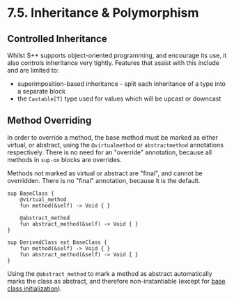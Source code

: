 # 7.5. Inheritance &amp; Polymorphism

<primary-label ref="header-label"/>

<secondary-label ref="doc-wip"/>

## Controlled Inheritance

Whilst S++ supports object-oriented programming, and encourage its use, it also controls inheritance very tightly.
Features that assist with this include and are limited to:
- superimposition-based inheritance - split each inheritance of a type into a separate block
- the `Castable[T]` type used for values which will be upcast or downcast

## Method Overriding

In order to override a method, the base method must be marked as either virtual, or abstract, using the `@virtualmethod`
or `abstractmethod` annotations respectively. There is no need for an "override" annotation, because all methods
in `sup-on` blocks are overrides.

Methods not marked as virtual or abstract are "final", and cannot be overridden. There is no "final" annotation, because
it is the default.

```
sup BaseClass {
    @virtual_method
    fun method(&self) -> Void { }
    
    @abstract_method
    fun abstract_method(&self) -> Void { }
}

sup DerivedClass ext BaseClass {
    fun method(&self) -> Void { }   
    fun abstract_method(&self) -> Void { }
}
```

Using the `@abstract_method` to mark a method as abstract automatically marks the class as abstract, and therefore
non-instantiable (except for [base class initialization](7-3-Object-Initialization.md#base-class-initialization)).